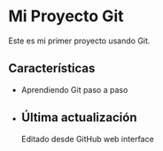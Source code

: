 # Mi Proyecto Git
   
   Este es mi primer proyecto usando Git.

   ## Características
   - Aprendiendo Git paso a paso

   - ## Última actualización
     Editado desde GitHub web interface
